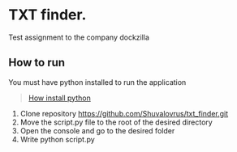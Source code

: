 # TXT finder.  

Test assignment to the company dockzilla

## How to run
You must have python installed to run the application  
>[How install python](https://tutorial.djangogirls.org/ru/python_installation/)

1. Сlone repository https://github.com/Shuvalovrus/txt_finder.git
2. Move the script.py file to the root of the desired directory 
3. Open the console and go to the desired folder
4. Write python script.py
